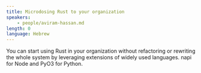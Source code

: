 ```yaml
---
title: Microdosing Rust to your organization
speakers:
    - people/aviram-hassan.md
length: 0
language: Hebrew
---
```


You can start using Rust in your organization without refactoring or rewriting the whole system by leveraging extensions of widely used languages. napi for Node and PyO3 for Python.


